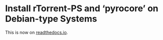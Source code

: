 # Install rTorrent-PS and ‘pyrocore’ on Debian-type Systems

This is now on [readthedocs.io](http://rtorrent-ps.readthedocs.io/en/latest/setup.html#debianinstallfromsource).
